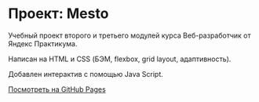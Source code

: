 # Проект: Mesto

Учебный проект второго и третьего модулей курса Веб-разработчик от Яндекс Практикума.

Написан на HTML и CSS (БЭМ, flexbox, grid layout, адаптивность).

Добавлен интерактив с помощью Java Script.

[Посмотреть на GitHub Pages](https://shumkova.github.io/mesto-project/)

